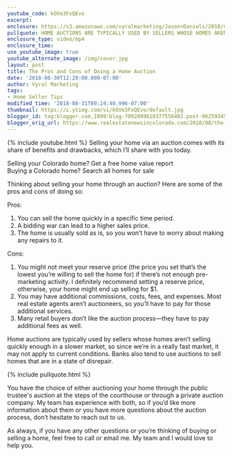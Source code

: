 ```yaml
---
youtube_code: kOVe3FxQEvo
excerpt:
enclosure: https://s3.amazonaws.com/vyralmarketing/Jason+Daniels/2018/Colorado+Springs+Real+Estate-+Home+Auction.mp4
pullquote: HOME AUCTIONS ARE TYPICALLY USED BY SELLERS WHOSE HOMES AREN’T SELLING QUICKLY ENOUGH IN A SLOWER MARKET.
enclosure_type: video/mp4
enclosure_time:
use_youtube_image: true
youtube_alternate_image: /img/cover.jpg
layout: post
title: The Pros and Cons of Doing a Home Auction
date: '2018-08-30T12:20:00.000-07:00'
author: Vyral Marketing
tags:
- Home Seller Tips
modified_time: '2018-08-31T09:24:40.996-07:00'
thumbnail: https://i.ytimg.com/vi/kOVe3FxQEvo/default.jpg
blogger_id: tag:blogger.com,1999:blog-7092899618377556481.post-962593452699978076
blogger_orig_url: https://www.realestatenewsincolorado.com/2018/08/the-pros-and-cons-of-doing-home-auction.html
---
```

{% include youtube.html %}
Selling your home via an auction comes with its share of benefits and drawbacks, which I’ll share with you today.

Selling your Colorado home? Get a free home value report  
Buying a Colorado home? Search all homes for sale

Thinking about selling your home through an auction? Here are some of the pros and cons of doing so:

Pros:
1. You can sell the home quickly in a specific time period.
2. A bidding war can lead to a higher sales price.
3. The home is usually sold as is, so you won’t have to worry about making any repairs to it.

Cons:
1. You might not meet your reserve price (the price you set that’s the lowest you’re willing to sell the home for) if there’s not enough pre-marketing activity. I definitely recommend setting a reserve price, otherwise, your home might end up selling for $1.
2. You may have additional commissions, costs, fees, and expenses. Most real estate agents aren’t auctioneers, so you’ll have to pay for those additional services.
3. Many retail buyers don’t like the auction process—they have to pay additional fees as well.

Home auctions are typically used by sellers whose homes aren’t selling quickly enough in a slower market, so since we’re in a really fast market, it may not apply to current conditions. Banks also tend to use auctions to sell homes that are in a state of disrepair.

{% include pullquote.html %}

You have the choice of either auctioning your home through the public trustee's auction at the steps of the courthouse or through a private auction company. My team has experience with both, so if you’d like more information about them or you have more questions about the auction process, don’t hesitate to reach out to us.

As always, if you have any other questions or you’re thinking of buying or selling a home, feel free to call or email me. My team and I would love to help you.
